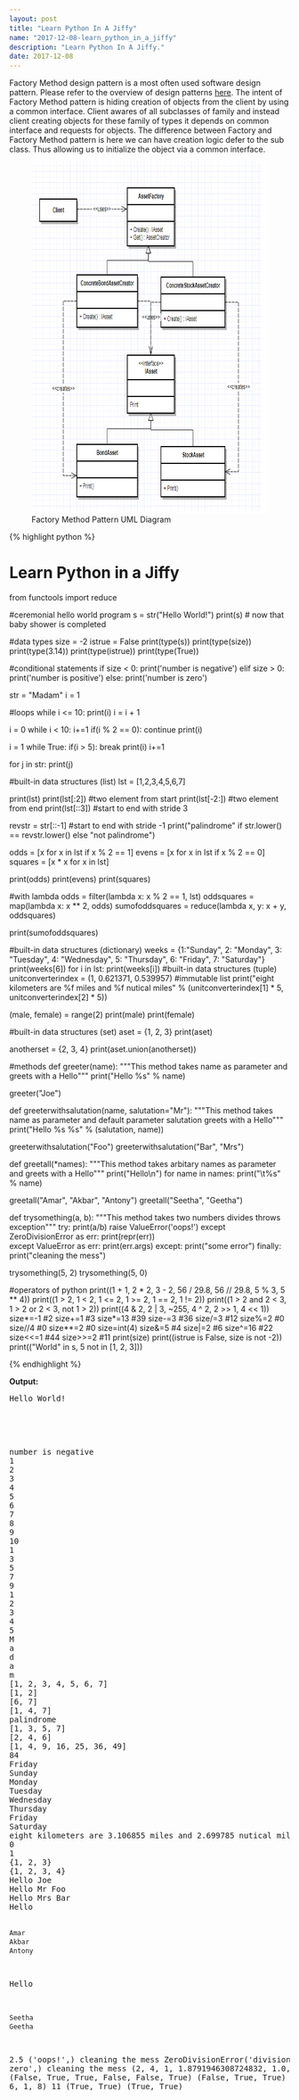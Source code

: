 ```yaml
---
layout: post
title: "Learn Python In A Jiffy"
name: "2017-12-08-learn_python_in_a_jiffy"
description: "Learn Python In A Jiffy."
date: 2017-12-08
---
```


<p>Factory Method design pattern is a most often used software design pattern. Please refer to the overview of design patterns <a href="http://vwtt.github.io/blog/design-patterns-overview" target="_blank">here</a>. The intent of Factory Method pattern is hiding creation of objects from the client by using a common interface. Client awares of all subclasses of family and instead client creating objects for these family of types it depends on common interface and requests for objects. The difference between Factory and Factory Method pattern is here we can have creation logic defer to the sub class. Thus allowing us to initialize the object via a common interface.</p>

<p>
    <figure>
      <img src="/images/FactoryMethodPattern.png" alt="Factory Method Pattern UML Diagram" width="700px" height="630px" />
      <figcaption>Factory Method Pattern UML Diagram</figcaption>
    </figure>    
</p>

{% highlight python %}

# Learn Python in a Jiffy

from functools import reduce

#ceremonial hello world program
s = str("Hello World!")
print(s) # now that baby shower is completed

#data types
size = -2
istrue = False
print(type(s))
print(type(size))
print(type(3.14))
print(type(istrue))
print(type(True))

#conditional statements
if size < 0:
    print('number is negative')
elif size > 0:
    print('number is positive')
else:
    print('number is zero')

str = "Madam"
i = 1

#loops
while i <= 10:
    print(i)
    i = i + 1

i = 0
while i < 10:
    i+=1
    if(i % 2 == 0):
        continue
    print(i)    

i = 1
while True:
    if(i > 5):
        break
    print(i)
    i+=1    

for j in str:
    print(j)

#built-in data structures (list)
lst = [1,2,3,4,5,6,7]

print(lst)
print(lst[:2]) #two element from start
print(lst[-2:]) #two element from end
print(lst[::3]) #start to end with stride 3

revstr = str[::-1] #start to end with stride -1
print("palindrome" if str.lower() == revstr.lower() else "not palindrome")

odds = [x for x in lst if x % 2 == 1]
evens = [x for x in lst if x % 2 == 0]
squares = [x * x for x in lst]

print(odds)
print(evens)
print(squares)

#with lambda
odds = filter(lambda x: x % 2 == 1, lst)
oddsquares = map(lambda x: x ** 2, odds)
sumofoddsquares = reduce(lambda x, y: x + y, oddsquares)

print(sumofoddsquares)

#built-in data structures (dictionary)
weeks = {1:"Sunday", 2: "Monday", 3: "Tuesday", 4: "Wednesday", 5: "Thursday", 6:
"Friday", 7: "Saturday"}
print(weeks[6])
for i in lst:
    print(weeks[i])
#built-in data structures (tuple)
unitconverterindex = (1, 0.621371, 0.539957) #immutable list
print("eight kilometers are %f miles and %f nutical miles" % (unitconverterindex[1] * 5, unitconverterindex[2] * 5))

(male, female) = range(2)
print(male)
print(female)

#built-in data structures (set)
aset = {1, 2, 3}
print(aset)

anotherset = {2, 3, 4}
print(aset.union(anotherset))

#methods
def greeter(name):
    """This method takes name as parameter and greets with a Hello"""
    print("Hello %s" % name)

greeter("Joe")

def greeterwithsalutation(name, salutation="Mr"):
    """This method takes name as parameter and default parameter salutation greets with a Hello"""
    print("Hello %s %s" % (salutation, name))

greeterwithsalutation("Foo")
greeterwithsalutation("Bar", "Mrs")

def greetall(*names):
    """This method takes arbitary names as parameter and greets with a Hello"""
    print("Hello\n")
    for name in names:
        print("\t%s" % name)

greetall("Amar", "Akbar", "Antony")
greetall("Seetha", "Geetha")

def trysomething(a, b):
    """This method takes two numbers divides throws exception"""
    try:
        print(a/b)
        raise ValueError('oops!')
    except ZeroDivisionError as err:
        print(repr(err))    
    except ValueError as err:
        print(err.args)
    except:
        print("some error")
    finally:
        print("cleaning the mess")

trysomething(5, 2)
trysomething(5, 0)        
        
#operators of python
print((1 + 1, 2 * 2, 3 - 2, 56 / 29.8, 56 // 29.8, 5 % 3, 5 ** 4))
print((1 > 2, 1 < 2, 1 <= 2, 1 >= 2, 1 == 2, 1 != 2))
print((1 > 2 and 2 < 3, 1 > 2 or 2 < 3, not 1 > 2))
print((4 & 2, 2 | 3, ~255, 4 ^ 2, 2 >> 1, 4 << 1))
size*=-1 #2
size+=1 #3
size*=13 #39
size-=3 #36
size/=3 #12
size%=2 #0
size//4 #0
size**=2 #0
size=int(4)
size&=5 #4
size|=2 #6
size^=16 #22
size<<=1 #44
size>>=2 #11
print(size)
print((istrue is False, size is not -2))
print(("World" in s, 5 not in [1, 2, 3]))


{% endhighlight %}

<b>Output:</b>
<p class="output">
<pre>
Hello World!
<class 'str'>
<class 'int'>
<class 'float'>
<class 'bool'>
<class 'bool'>
number is negative
1
2
3
4
5
6
7
8
9
10
1
3
5
7
9
1
2
3
4
5
M
a
d
a
m
[1, 2, 3, 4, 5, 6, 7]
[1, 2]
[6, 7]
[1, 4, 7]
palindrome
[1, 3, 5, 7]
[2, 4, 6]
[1, 4, 9, 16, 25, 36, 49]
84
Friday
Sunday
Monday
Tuesday
Wednesday
Thursday
Friday
Saturday
eight kilometers are 3.106855 miles and 2.699785 nutical miles
0
1
{1, 2, 3}
{1, 2, 3, 4}
Hello Joe
Hello Mr Foo
Hello Mrs Bar
Hello

	Amar
	Akbar
	Antony
Hello

	Seetha
	Geetha
2.5
('oops!',)
cleaning the mess
ZeroDivisionError('division by zero',)
cleaning the mess
(2, 4, 1, 1.8791946308724832, 1.0, 2, 625)
(False, True, True, False, False, True)
(False, True, True)
(0, 3, -256, 6, 1, 8)
11
(True, True)
(True, True)
</pre>
</p>
